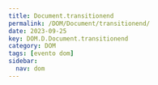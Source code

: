 ```yaml
---
title: Document.transitionend
permalink: /DOM/Document/transitionend/
date: 2023-09-25
key: DOM.D.Document.transitionend
category: DOM
tags: [evento dom]
sidebar:
  nav: dom
---
```

